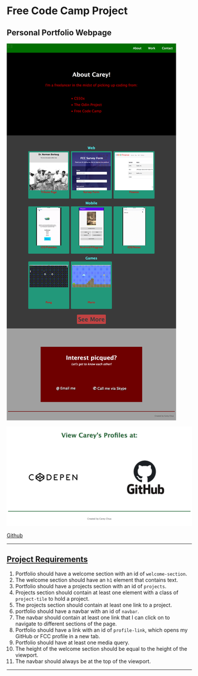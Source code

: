 # Free Code Camp Project
## Personal Portfolio Webpage

![Personal Portfolio](README/FCC%20Personal%20Portfolio.png)

![Profile Links](README/FCC%20Profile%20Links.png)

[Github](https://github.com/careychua/Free-Code-Camp/tree/web/portfolio)

---

## [Project Requirements](https://www.freecodecamp.org/learn/responsive-web-design/responsive-web-design-projects/build-a-personal-portfolio-webpage)
1. Portfolio should have a welcome section with an id of ```welcome-section```.
2. The welcome section should have an ```h1``` element that contains text.
3. Portfolio should have a projects section with an id of ```projects```.
4. Projects section should contain at least one element with a class of ```project-tile``` to hold a project.
5. The projects section should contain at least one link to a project.
6. portfolio should have a navbar with an id of ```navbar```.
7. The navbar should contain at least one link that I can click on to navigate to different sections of the page.
8. Portfolio should have a link with an id of ```profile-link```, which opens my GitHub or FCC profile in a new tab.
9. Portfolio should have at least one media query.
10. The height of the welcome section should be equal to the height of the viewport.
11. The navbar should always be at the top of the viewport.

---